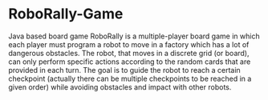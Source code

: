 # RoboRally-Game
Java based board game
RoboRally is a multiple-player board game in which each player must program a robot to move in a factory which has a lot of dangerous obstacles. The robot, that moves in a discrete grid (or board), can only perform specific actions according to the random cards that are provided in each turn. The goal is to guide the robot to reach a certain checkpoint (actually there can be multiple checkpoints to be reached in a given order) while avoiding obstacles and impact with other robots.
